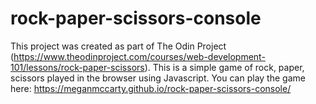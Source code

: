# rock-paper-scissors-console

This project was created as part of The Odin Project (https://www.theodinproject.com/courses/web-development-101/lessons/rock-paper-scissors).
This is a simple game of rock, paper, scissors played in the browser using Javascript. You can play the game here: https://meganmccarty.github.io/rock-paper-scissors-console/
